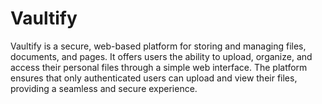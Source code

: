 # Vaultify
Vaultify is a secure, web-based platform for storing and managing files, documents, and pages. It offers users the ability to upload, organize, and access their personal files through a simple web interface. The platform ensures that only authenticated users can upload and view their files, providing a seamless and secure experience.
